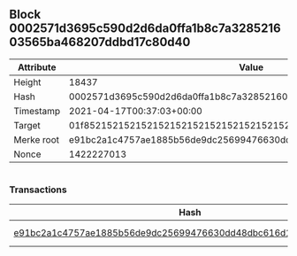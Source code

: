 ## Block 0002571d3695c590d2d6da0ffa1b8c7a328521603565ba468207ddbd17c80d40

Attribute | Value
--- | ---
Height | 18437
Hash | 0002571d3695c590d2d6da0ffa1b8c7a328521603565ba468207ddbd17c80d40
Timestamp | 2021-04-17T00:37:03+00:00
Target | 01f8521521521521521521521521521521521521521521521521521521521521
Merke root | e91bc2a1c4757ae1885b56de9dc25699476630dd48dbc616d1add416bebd516f
Nonce | 1422227013

```

```

### Transactions

Hash | Amount
--- | ---
[e91bc2a1c4757ae1885b56de9dc25699476630dd48dbc616d1add416bebd516f](e91bc2a1c4757ae1885b56de9dc25699476630dd48dbc616d1add416bebd516f.md) | 10.00000000 SKEPTI 
